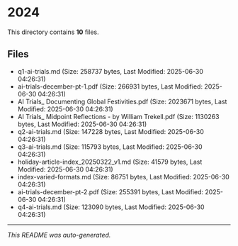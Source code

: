 # 2024

This directory contains **10** files.

## Files

- q1-ai-trials.md (Size: 258737 bytes, Last Modified: 2025-06-30 04:26:31)
- ai-trials-december-pt-1.pdf (Size: 266931 bytes, Last Modified: 2025-06-30 04:26:31)
- AI Trials_ Documenting Global Festivities.pdf (Size: 2023671 bytes, Last Modified: 2025-06-30 04:26:31)
- AI Trials_ Midpoint Reflections - by William Trekell.pdf (Size: 1130263 bytes, Last Modified: 2025-06-30 04:26:31)
- q2-ai-trials.md (Size: 147228 bytes, Last Modified: 2025-06-30 04:26:31)
- q3-ai-trials.md (Size: 115793 bytes, Last Modified: 2025-06-30 04:26:31)
- holiday-article-index_20250322_v1.md (Size: 41579 bytes, Last Modified: 2025-06-30 04:26:31)
- index-varied-formats.md (Size: 86751 bytes, Last Modified: 2025-06-30 04:26:31)
- ai-trials-december-pt-2.pdf (Size: 255391 bytes, Last Modified: 2025-06-30 04:26:31)
- q4-ai-trials.md (Size: 123090 bytes, Last Modified: 2025-06-30 04:26:31)

---
*This README was auto-generated.*
